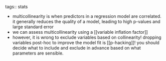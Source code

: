 tags:: stats

- multicollinearity is when predictors in a regression model are correlated. it generally reduces the quality of a model, leading to high p-values and large standard error
- we can assess multicollinearity using a [[variable inflation factor]]
- however, it is wrong to exclude variables based on collinearity! dropping variables post-hoc to improve the model fit is [[p-hacking]]! you should decide what to include and exclude in advance based on what parameters are sensible.